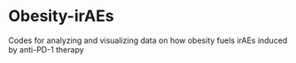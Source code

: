 # Obesity-irAEs
Codes for analyzing and visualizing data ​​on​​ how obesity fuels irAEs induced by anti-PD-1 therapy
